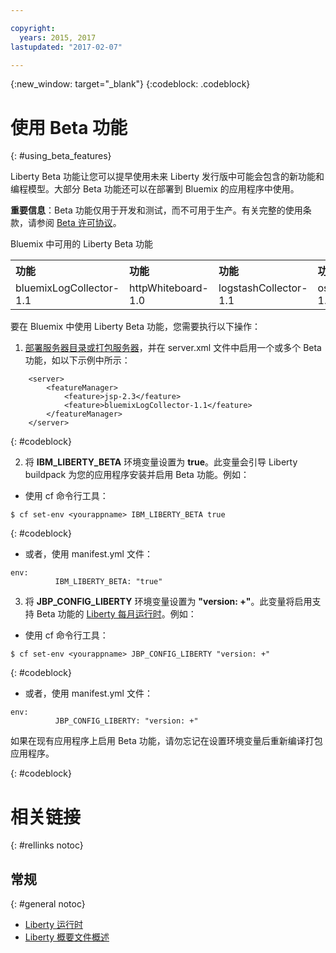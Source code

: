```yaml
---

copyright:
  years: 2015, 2017
lastupdated: "2017-02-07"

---
```


{:new_window: target="_blank"}
{:codeblock: .codeblock}

# 使用 Beta 功能
{: #using_beta_features}

Liberty Beta 功能让您可以提早使用未来 Liberty 发行版中可能会包含的新功能和编程模型。大部分 Beta 功能还可以在部署到 Bluemix 的应用程序中使用。

**重要信息**：Beta 功能仅用于开发和测试，而不可用于生产。有关完整的使用条款，请参阅 [Beta 许可协议](http://public.dhe.ibm.com/ibmdl/export/pub/software/websphere/wasdev/downloads/wlp/beta/lafiles/en.html)。

Bluemix 中可用的 Liberty Beta 功能
<table>
<tr>
<th align="left">功能</th>
<th align="left">功能</th>
<th align="left">功能</th>
<th align="left">功能</th>
</tr>

<tr>
<td>bluemixLogCollector-1.1</td>
<td>httpWhiteboard-1.0</td>
<td>logstashCollector-1.1</td>
<td>osgiBundle-1.0</td>
</tr>
</table>

要在 Bluemix 中使用 Liberty Beta 功能，您需要执行以下操作：

1. [部署服务器目录或打包服务器](optionsForPushing.html)，并在 server.xml 文件中启用一个或多个 Beta 功能，如以下示例中所示：
```
    <server>
        <featureManager>
            <feature>jsp-2.3</feature>
            <feature>bluemixLogCollector-1.1</feature>
        </featureManager>
    </server>
```
{: #codeblock}

2.  将 **IBM_LIBERTY_BETA** 环境变量设置为 **true**。此变量会引导 Liberty buildpack 为您的应用程序安装并启用 Beta 功能。例如：
  * 使用 cf 命令行工具：
```
$ cf set-env <yourappname> IBM_LIBERTY_BETA true
```
{: #codeblock}

  * 或者，使用 manifest.yml 文件：
```
env:
          IBM_LIBERTY_BETA: "true"
```

3. 将 **JBP_CONFIG_LIBERTY** 环境变量设置为 **"version: +"**。此变量将启用支持 Beta 功能的 [Liberty 每月运行时](buildpackDefaults.html#liberty_versions)。例如：
  * 使用 cf 命令行工具：
```
$ cf set-env <yourappname> JBP_CONFIG_LIBERTY "version: +"
```
{: #codeblock}

  * 或者，使用 manifest.yml 文件：
```
env:
          JBP_CONFIG_LIBERTY: "version: +"
```

如果在现有应用程序上启用 Beta 功能，请勿忘记在设置环境变量后重新编译打包应用程序。

{: #codeblock}

# 相关链接
{: #rellinks notoc}
## 常规
{: #general notoc}
* [Liberty 运行时](index.html)
* [Liberty 概要文件概述](http://www-01.ibm.com/support/knowledgecenter/SSAW57_8.5.5/com.ibm.websphere.wlp.nd.doc/ae/cwlp_about.html)
